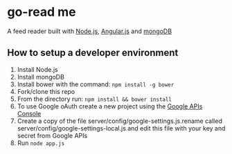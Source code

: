 go-read me
========

A feed reader built with [Node.js](http://nodejs.org/), [Angular.js](http://angularjs.org/) and [mongoDB](http://www.mongodb.org/)

How to setup a developer environment
-------

1. Install Node.js
2. Install mongoDB
3. Install bower with the command: `npm install -g bower`
3. Fork/clone this repo
4. From the directory run: `npm install && bower install`
5. To use Google oAuth create a new project using the [Google APIs Console](https://code.google.com/apis/console/)
6. Create a copy of the file server/config/google-settings.js.rename called server/config/google-settings-local.js and edit this file with your key and secret from Google APIs
7. Run `node app.js`
